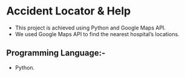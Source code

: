 # Accident Locator & Help

- This project is achieved using Python and Google Maps API.
- We used Google Maps API to find the nearest hospital’s locations.

## Programming Language:-
- Python.
